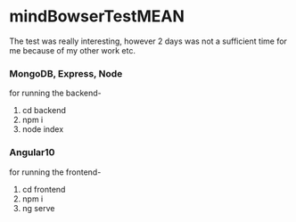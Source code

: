 # mindBowserTestMEAN
The test was really interesting, however 2 days was not a sufficient time for me because of my other work etc.

### MongoDB, Express, Node
for running the backend-
1. cd backend
2. npm i
3. node index

### Angular10
for running the frontend-
1. cd frontend
2. npm i
3. ng serve
